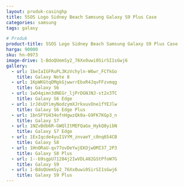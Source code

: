 ```yaml
---
layout: produk-casinghp
title: 5SOS Logo Sidney Beach Samsung Galaxy S9 Plus Case
categories: samsung
tags: galaxy

# Produk
product-title: 5SOS Logo Sidney Beach Samsung Galaxy S9 Plus Case
harga: 90000
sku: hn-0973
image-drive: 1-BdoQUemSy2_76Xx0uwi0SirSI1sGwj6
gallery:
  - url: 1beIaIGFRuPL3KzVchyln-W6wr_FCfkGo
    title: Galaxy Note 8
  - url: 1KpWKGtqDMgkGjwwrrEbxR4JqvFFzvmqg
    title: Galaxy S6
  - url: 1wO4qimn3dNEGr_ljPrDGNJNJ-st2x3TC
    title: Galaxy S6 Edge
  - url: 1rJdsQYimyNodzymXJrkxuvOne1fYEJlw
    title: Galaxy S6 Edge Plus
  - url: 1bnSFYU434ofnHgwzQk0a-G9FK7KGp3_n
    title: Galaxy S7
  - url: 1NZvBdb6R-GWQlItMEFQaGo_HykQ8yibN
    title: Galaxy S7 Edge
  - url: 1ExIqcde4yuI1VYM_znvaeY_c0nq654CB
    title: Galaxy S8
  - url: 1HnORaU-qv77ovDeYwjEKOjwOMI37_2P3
    title: Galaxy S8 Plus
  - url: 1--b9sgpU71284j2IwVDL482GStPfoW7G
    title: Galaxy S9
  - url: 1-BdoQUemSy2_76Xx0uwi0SirSI1sGwj6
    title: Galaxy S9 Plus
---
```

